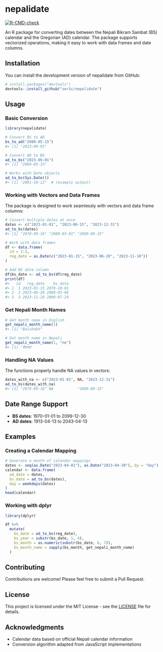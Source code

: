 # nepalidate

<!-- badges: start -->
[![R-CMD-check](https://github.com/ser1c/nepalidate/workflows/R-CMD-check/badge.svg)](https://github.com/ser1c/nepalidate/actions)
<!-- badges: end -->

An R package for converting dates between the Nepali Bikram Sambat (BS) calendar and the Gregorian (AD) calendar. The package supports vectorized operations, making it easy to work with data frames and date columns.

## Installation

You can install the development version of nepalidate from GitHub:

```r
# install.packages("devtools")
devtools::install_github("ser1c/nepalidate")
```

## Usage

### Basic Conversion

```r
library(nepalidate)

# Convert BS to AD
bs_to_ad("2080-05-15")
#> [1] "2023-09-01"

# Convert AD to BS
ad_to_bs("2023-09-01")
#> [1] "2080-05-15"

# Works with Date objects
ad_to_bs(Sys.Date())
#> [1] "2081-10-12"  # (example output)
```

### Working with Vectors and Data Frames

The package is designed to work seamlessly with vectors and data frame columns:

```r
# Convert multiple dates at once
dates <- c("2023-01-01", "2023-06-15", "2023-12-31")
ad_to_bs(dates)
#> [1] "2079-09-16" "2080-03-01" "2080-09-15"

# Work with data frames
df <- data.frame(
  id = 1:3,
  reg_date = as.Date(c("2023-01-15", "2023-06-20", "2023-11-10"))
)

# Add BS date column
df$bs_date <- ad_to_bs(df$reg_date)
print(df)
#>   id   reg_date    bs_date
#> 1  1 2023-01-15 2079-10-01
#> 2  2 2023-06-20 2080-03-06
#> 3  3 2023-11-10 2080-07-24
```

### Get Nepali Month Names

```r
# Get month name in English
get_nepali_month_name(1)
#> [1] "Baishakh"

# Get month name in Nepali
get_nepali_month_name(1, "ne")
#> [1] "बैशाख"
```

### Handling NA Values

The functions properly handle NA values in vectors:

```r
dates_with_na <- c("2023-01-01", NA, "2023-12-31")
ad_to_bs(dates_with_na)
#> [1] "2079-09-16" NA           "2080-09-15"
```

## Date Range Support

- **BS dates**: 1970-01-01 to 2099-12-30
- **AD dates**: 1913-04-13 to 2043-04-13

## Examples

### Creating a Calendar Mapping

```r
# Generate a month of calendar mappings
dates <- seq(as.Date("2023-04-01"), as.Date("2023-04-30"), by = "day")
calendar <- data.frame(
  ad_date = dates,
  bs_date = ad_to_bs(dates),
  day = weekdays(dates)
)
head(calendar)
```

### Working with dplyr

```r
library(dplyr)

df %>%
  mutate(
    bs_date = ad_to_bs(reg_date),
    bs_year = substr(bs_date, 1, 4),
    bs_month = as.numeric(substr(bs_date, 6, 7)),
    bs_month_name = sapply(bs_month, get_nepali_month_name)
  )
```

## Contributing

Contributions are welcome! Please feel free to submit a Pull Request.

## License

This project is licensed under the MIT License - see the [LICENSE](LICENSE) file for details.

## Acknowledgments

- Calendar data based on official Nepali calendar information
- Conversion algorithm adapted from JavaScript implementations